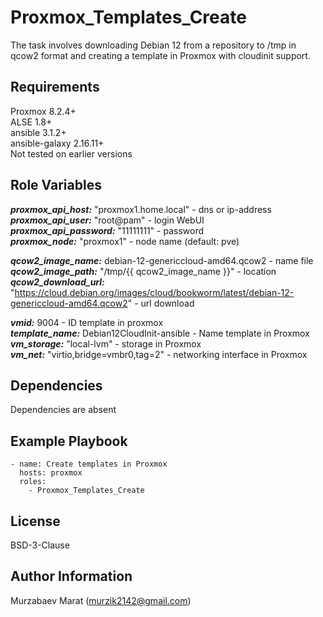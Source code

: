 Proxmox_Templates_Create
=========

The task involves downloading Debian 12 from a repository to /tmp in qcow2 format and creating a template in Proxmox with cloudinit support.

Requirements
------------

Proxmox 8.2.4+\
ALSE 1.8+\
ansible 3.1.2+\
ansible-galaxy 2.16.11+\
Not tested on earlier versions

Role Variables
--------------

___proxmox_api_host:___ "proxmox1.home.local" - dns or ip-address\
___proxmox_api_user:___ "root@pam" - login WebUI\
___proxmox_api_password:___ "11111111" - password\
___proxmox_node:___ "proxmox1" - node name (default: pve)

___qcow2_image_name:___ debian-12-genericcloud-amd64.qcow2 - name file\
___qcow2_image_path:___ "/tmp/{{ qcow2_image_name }}" - location\
___qcow2_download_url:___ "https://cloud.debian.org/images/cloud/bookworm/latest/debian-12-genericcloud-amd64.qcow2" - url download

___vmid:___ 9004 - ID template in proxmox\
___template_name:___ Debian12CloudInit-ansible - Name template in Proxmox\
___vm_storage:___ "local-lvm" - storage in Proxmox\
___vm_net:___ "virtio,bridge=vmbr0,tag=2" - networking interface in Proxmox

Dependencies
------------

Dependencies are absent

Example Playbook
----------------

```
- name: Create templates in Proxmox
  hosts: proxmox
  roles:
    - Proxmox_Templates_Create
```

License
-------

BSD-3-Clause

Author Information
------------------

Murzabaev Marat (murzik2142@gmail.com)
